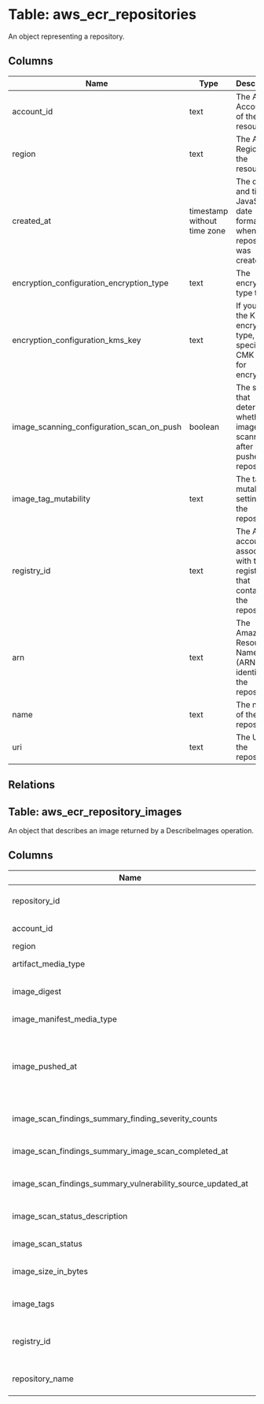 
# Table: aws_ecr_repositories
An object representing a repository.
## Columns
| Name        | Type           | Description  |
| ------------- | ------------- | -----  |
|account_id|text|The AWS Account ID of the resource.|
|region|text|The AWS Region of the resource.|
|created_at|timestamp without time zone|The date and time, in JavaScript date format, when the repository was created.|
|encryption_configuration_encryption_type|text|The encryption type to use.|
|encryption_configuration_kms_key|text|If you use the KMS encryption type, specify the CMK to use for encryption.|
|image_scanning_configuration_scan_on_push|boolean|The setting that determines whether images are scanned after being pushed to a repository.|
|image_tag_mutability|text|The tag mutability setting for the repository.|
|registry_id|text|The AWS account ID associated with the registry that contains the repository.|
|arn|text|The Amazon Resource Name (ARN) that identifies the repository.|
|name|text|The name of the repository.|
|uri|text|The URI for the repository.|
## Relations
## Table: aws_ecr_repository_images
An object that describes an image returned by a DescribeImages operation.
## Columns
| Name        | Type           | Description  |
| ------------- | ------------- | -----  |
|repository_id|uuid|Unique ID of aws_ecr_repositories table (FK)|
|account_id|text|The AWS Account ID of the resource.|
|region|text||
|artifact_media_type|text|The artifact media type of the image.|
|image_digest|text|The sha256 digest of the image manifest.|
|image_manifest_media_type|text|The media type of the image manifest.|
|image_pushed_at|timestamp without time zone|The date and time, expressed in standard JavaScript date format, at which the current image was pushed to the repository.|
|image_scan_findings_summary_finding_severity_counts|jsonb|The image vulnerability counts, sorted by severity.|
|image_scan_findings_summary_image_scan_completed_at|timestamp without time zone|The time of the last completed image scan.|
|image_scan_findings_summary_vulnerability_source_updated_at|timestamp without time zone|The time when the vulnerability data was last scanned.|
|image_scan_status_description|text|The description of the image scan status.|
|image_scan_status|text|The current state of an image scan.|
|image_size_in_bytes|bigint|The size, in bytes, of the image in the repository.|
|image_tags|text[]|The list of tags associated with this image.|
|registry_id|text|The AWS account ID associated with the registry to which this image belongs.|
|repository_name|text|The name of the repository to which this image belongs.|
